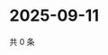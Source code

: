# 2025-09-11

共 0 条

<!-- BEGIN ZHIHUVIDEO -->
<!-- 最后更新时间 Thu Sep 11 2025 04:11:40 GMT+0800 (China Standard Time) -->

<!-- END ZHIHUVIDEO -->
